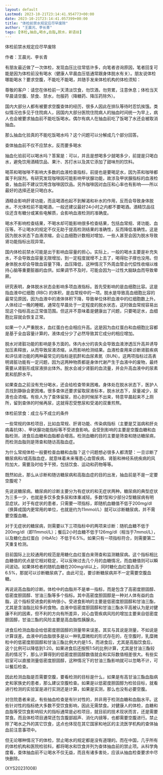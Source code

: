 ```yaml
---
layout: default
Lastmod: 2023-10-21T23:14:41.954773+00:00
date: 2023-10-21T23:14:41.057399+00:00
title: "体检前禁水规定应尽早废除"
author: "王晨光、李长青"
tags: [体检,抽血,喝水,血脂,脱水，新语丝]
---
```


体检前禁水规定应尽早废除

作者：王晨光、李长青

有朋友最近做了一次体检，发现血压比往常低许多，向笔者咨询原因，笔者回复可能是因为体检前没有喝水（健康人早晨血压低通常跟身体脱水有关）。朋友说体检哪能喝水？要求空腹，不能吃不能喝，并随手发来体检机构的体检须知：

尊敬的客户：请您在体检前一天清淡饮食，勿饮酒，勿劳累，注意休息；体检当天早晨请空腹、禁食、禁水，勿服药（降糖药、降压药除外）。

国内大部分人都有被要求空腹查体的经历，很多人因此在排队等待时忍饥挨饿。类似情况也多见于住院病人，因国内大部分医院住院病人的抽血时间统一为早上，病人也会被要求抽血前不能吃饭喝水。偶尔有病人在抽血前吃了饭喝了水还会被取消抽血。

那么抽血化验真的不能吃饭喝水吗？这个问题可以分解成几个部分回答。

查体抽血前不仅不应禁水，反而要多喝水

抽血化验前可以喝水吗？答案是：可以，并且是想喝多少就喝多少，前提是只喝白水，避免饮用酒精饮品、果汁、苏打水以及其它添加了甜味剂的饮料。

喝茶和喝咖啡不影响大多数的血液检查指标，前提也是要喝足水，因为茶和咖啡都属于利尿剂。有研究发现咖啡因可能影响甲状腺功能，故涉及甲状腺指标的血液检查，抽血前不建议饮用含咖啡因饮品。另外咖啡因对血压和心率也有影响——所以最好的选择还是只喝白水。

酒精会影响肝肾功能，而且喝酒也起不到解渴和补水的作用，反而会导致身体脱水。不光体检前不能喝酒，一般还建议最好24小时之内都不要喝酒。酒精饮品往往还含有糖分或某些电解质，会影响血液检测的准确度。

喝水不影响检查结果，不喝水却可能影响很多检查结果，包括血常规、肾功能、血压等。不让喝水的规定不仅无助于提高检测结果的准确性，反而降低准确性。这是因为脱水状态下血液浓缩，会让血细胞计数相对增加，一些人甚至会因为脱水导致肾功能指标出现异常。

国内体检前禁水可能是出于影响血容量的担心。实际上，一般的喝水主要是补充失水，不会导致血容量无限增加，到一定程度就增不上去了，喝得肚子撑也没用。但身体脱水却会导致血容量下降，血压降低，这种情况下外周血管会代偿性收缩以维持心脑等重要脏器的血供。如果调节不及时，可能会因为一过性大脑缺血而导致晕厥。

研究表明，身体脱水状态会影响多项血液指标。首先受影响的是血细胞比容。这是指血液中红细胞 (RBC) 的体积，是血常规中的一项。脱水是导致高血细胞比容的最常见原因，因为血液中的液体体积下降，导致单位体积血液中的红细胞数上升。人体经过一晚的睡眠，通常在早晨处于一定程度的脱水状态，这时做血常规容易出现这个指标高出正常值范围。但这并不意味着是健康出了问题，只要喝足水，血细胞比容就会恢复正常。

如果一个人严重脱水，血红蛋白也会相应升高。这是因为血红蛋白和血细胞比容都是基于全血容量计算的，液体成分少了必然导致其它成分的相应增加。

脱水对肾脏功能的影响是多方面的。体内水分的丧失会导致血液渗透压升高并诱导加压素释放，从而导致尿液浓缩，从而影响检测结果。血液检查用来诊断肾脏疾病和评估肾功能的两种最常见的指标是肌酐和血尿素氮（BUN）。这两项指标过高表明肾脏功能有一定问题，因为这两种物质都是身体代谢产生于血液中的废物，最终需要从肾脏形成尿液排出体外。脱水会减少肾脏的血流量，并会升高血液中的尿素氮和肌酐水平。

如果查血之前没有充分喝水，还会给检查带来困难。身体处在脱水状态下，医护人员找到静脉会更困难。很多查体还要求留取尿液标本，脱水状态下，尿量减少，尿液也会浓缩。有些人为了查体留尿，担心到时候尿不出来，特意早晨起来不上厕所，留到查体的时候再尿，这就得忍受憋尿和受渴的双重煎熬。

体检前禁食：成立与不成立的条件

一些常规的体检项目，比如血常规、肝肾功能、传染病指标（主要是艾滋病和肝炎病毒抗体）、甲状腺功能指标等不受进食影响。会受到影响的主要是空腹血糖和血脂检测，进食后血糖和血脂都会增高。检测血糖的目的主要是筛查和随访糖尿病，而检测血脂则是筛查和随访高脂血症。

为什么常规体检一般要检查血糖和血脂？这个问题想必很多人都清楚：一旦诊断了糖尿病和/或高脂血症，就意味着未来罹患心血管疾病、肾脏和神经系统疾病的风险加大，需要及时给予干预，包括饮食、运动和药物等等。

既然如此，那么从诊断和随访糖尿病和高脂血症的目的出发，抽血前是不是一定要空腹呢？

先说说糖尿病。糖尿病的诊断主要分为有症状的和无症状两种。糖尿病的典型症状为三多一少，也就是多饮多食多尿和体重减轻。多数1型和少部分2型糖尿病有明显症状。对于有症状的患者，只需要一项指标，即随机血糖值不低于200mg/dl（换算成国内更常用的单位，也就是约为11mmol/L）就可以诊断糖尿病，并不需要空腹血糖。

对于无症状的糖尿病，则需要以下三项指标中的两项来诊断：随机血糖不低于200mg/dl（即11mmol/L）；餐后2小时血糖不低于126mg/dl（相当于7mmol/L），以及糖化血红蛋白（HbA1c）不低于6.5%。如果只有一项指标符合，则需要第二天重复检测。

目前国际上比较通用的规范是用糖化血红蛋白来筛查和监测糖尿病。这个指标相比血糖值的优点是它相对稳定，可以反映过去几个月的血糖情况，而血糖值则可以瞬间波动。如果体检者的随机血糖在200mg/dl以上，同时糖化血红蛋白高于6.5%，那就可以诊断糖尿病了。由此可见，要诊断糖尿病并不一定需要空腹血糖。

再说说高血脂的诊断。体检中的血脂并不是单一指标，而是包含了高密度胆固醇、低密度胆固醇、甘油三酯等多个指标。其中高密度胆固醇是一种对人体有益的血脂，这个指标受进食的影响很小。受进食影响的主要是低密度胆固醇和甘油三酯，尤其是含油脂比较多的食物。血液中低密度胆固醇和甘油三酯水平高被认为是对健康不利的因素，但不利的方向有所差异，对心血管疾病风险的增加主要来自低密度胆固醇，甘油三酯的风险主要是高血脂性胰腺炎。

进食后检测血脂会给低密度胆固醇的测量带来误差。其实与其说是测量，不如说是计算误差。血液中的血脂很多是以一种乳糜微粒的形式存在的，在空腹时，乳糜微粒中的低密度胆固醇和甘油三酯比例大约是1:5，而进食后，尤其是高脂饮食后，这个比例可以降低到1:20。如果进食后还按照1:5的比例计算，尤其是甘油三酯较高的情况下，那么计算得到的低密度胆固醇数值就会和实际数值相差很大。有些实验室可以直接测量低密度胆固醇，这种情况下的甘油三酯影响就可以忽略不计，可以餐后检查。

因此检测血脂是否需要空腹，要看检测的目标是什么，如果是有高甘油三酯血脂病史和家族史的患者，那么建议空腹检查。如果是以低密度胆固醇为检验目标，就看进行检测的实验室是进行实测还是计算，如果是实测，那么也没有必要空腹。

对住院患者来说，有些抽血检查是有针对性的，并非用于检测血糖和血脂水平。这些针对性的指标绝大多数不受饮食影响，因此无需禁食。对健康人的体检，血糖和血脂等受饮食影响较大的指标通常是必检项目，就目前的技术现状而言，还是需要禁食。而且体检项目通常还包含腹部超声、消化内镜等，也都需要空腹进行。禁止除了喝水之外的其它饮食，这点也体现在其它国家和地区的主流医学机构的查体抽血前注意事项中。

但无论哪种情况下的体检，禁止喝水的规定都是没有道理的。而在中国，几乎所有的体检机构和医院检验科，都将喝水和饮食并列为查体抽血前的禁止项。从科学角度看，查体抽血前不让喝水不仅无益，而且有诸多害处，应该从抽血检查要求中尽快删除。

(XYS20231008)

